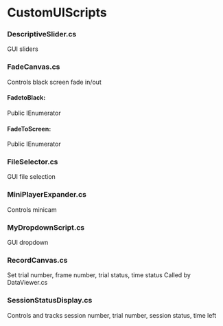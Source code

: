 # CustomUIScripts

### DescriptiveSlider.cs
GUI sliders

### FadeCanvas.cs
Controls black screen fade in/out
#### FadetoBlack:
Public IEnumerator
#### FadeToScreen:
Public IEnumerator

### FileSelector.cs
GUI file selection

### MiniPlayerExpander.cs
Controls minicam

### MyDropdownScript.cs
GUI dropdown

### RecordCanvas.cs
Set trial number, frame number, trial status, time status
Called by DataViewer.cs

### SessionStatusDisplay.cs
Controls and tracks session number, trial number, session status, time left
